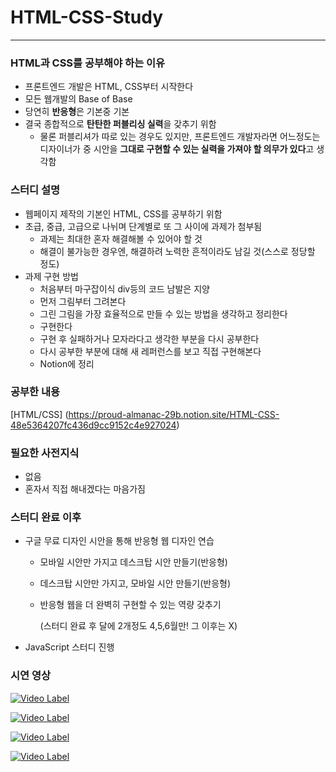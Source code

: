 # HTML-CSS-Study

---

### HTML과 CSS를 공부해야 하는 이유

- 프론트엔드 개발은 HTML, CSS부터 시작한다
- 모든 웹개발의 Base of Base
- 당연히 **반응형**은 기본중 기본
- 결국 종합적으로 **탄탄한 퍼블리싱 실력**을 갖추기 위함
    - 물론 퍼블리셔가 따로 있는 경우도 있지만, 프론트엔드 개발자라면 어느정도는 디자이너가 중 시안을 **그대로 구현할 수 있는 실력을 가져야 할 의무가 있다**고 생각함

### 스터디 설명

- 웹페이지 제작의 기본인 HTML, CSS를 공부하기 위함
- 초급, 중급, 고급으로 나뉘며 단계별로 또 그 사이에 과제가 첨부됨
    - 과제는 최대한 혼자 해결해볼 수 있어야 할 것
    - 해결이 불가능한 경우엔, 해결하려 노력한 흔적이라도 남길 것(스스로 정당할 정도)
- 과제 구현 방법
    - 처음부터 마구잡이식 div등의 코드 남발은 지양
    - 먼저 그림부터 그려본다
    - 그린 그림을 가장 효율적으로 만들 수 있는 방법을 생각하고 정리한다
    - 구현한다
    - 구현 후 실패하거나 모자라다고 생각한 부분을 다시 공부한다
    - 다시 공부한 부분에 대해 새 레퍼런스를 보고 직접 구현해본다
    - Notion에 정리

### 공부한 내용

[HTML/CSS] (https://proud-almanac-29b.notion.site/HTML-CSS-48e5364207fc436d9cc9152c4e927024)

### 필요한 사전지식

- 없음
- 혼자서 직접 해내겠다는 마음가짐

### 스터디 완료 이후

- 구글 무료 디자인 시안을 통해 반응형 웹 디자인 연습
    - 모바일 시안만 가지고 데스크탑 시안 만들기(반응형)
    - 데스크탑 시안만 가지고, 모바일 시안 만들기(반응형)
    - 반응형 웹을 더 완벽히 구현할 수 있는 역량 갖추기
        
        (스터디 완료 후 달에 2개정도 4,5,6월만! 그 이후는 X)
        
- JavaScript 스터디 진행

### 시연 영상

[![Video Label](http://img.youtube.com/vi/bkgPn3VOq_4/0.jpg)](https://youtu.be/bkgPn3VOq_4)

[![Video Label](http://img.youtube.com/vi/fBvsbTx5LSo/0.jpg)](https://youtu.be/fBvsbTx5LSo)

[![Video Label](http://img.youtube.com/vi/tSxxH2a4J5U/0.jpg)](https://youtu.be/tSxxH2a4J5U)

[![Video Label](http://img.youtube.com/vi/EpajErRqQAs/0.jpg)](https://youtu.be/EpajErRqQAs)
